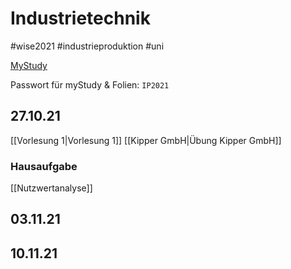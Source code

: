 # Industrietechnik
#wise2021 #industrieproduktion #uni

[MyStudy](https://mystudy.leuphana.de/veranstaltungInformation/show?veranstaltung_id=1112093)

Passwort für myStudy & Folien: `IP2021`

## 27.10.21

[[Vorlesung 1|Vorlesung 1]]
[[Kipper GmbH|Übung Kipper GmbH]]

### Hausaufgabe

[[Nutzwertanalyse]]

## 03.11.21

## 10.11.21


